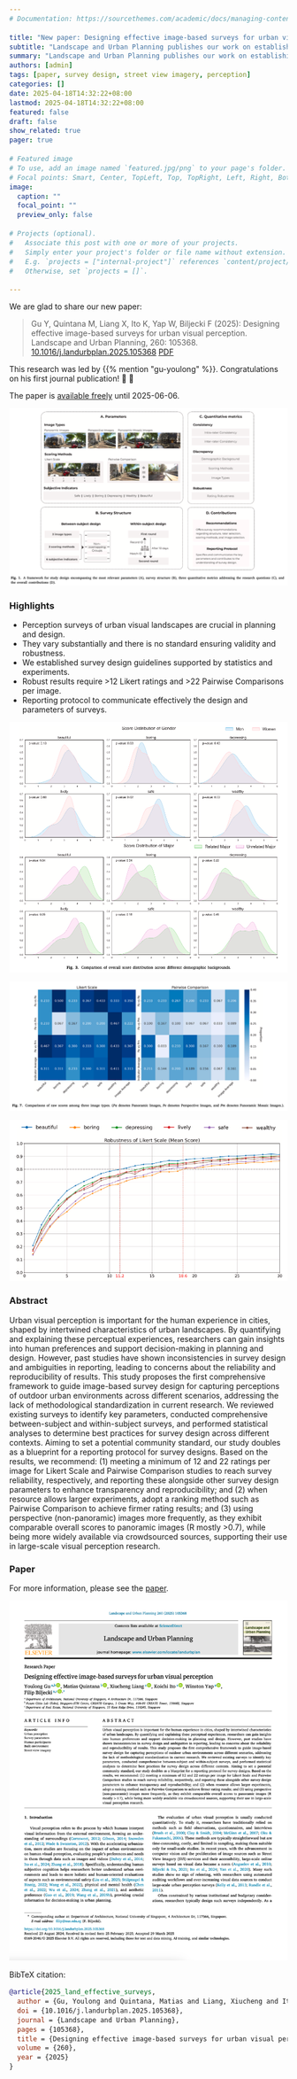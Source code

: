```yaml
---
# Documentation: https://sourcethemes.com/academic/docs/managing-content/

title: "New paper: Designing effective image-based surveys for urban visual perception"
subtitle: "Landscape and Urban Planning publishes our work on establishing visual perception survey design guidelines supported by statistics and experiments."
summary: "Landscape and Urban Planning publishes our work on establishing visual perception survey design guidelines supported by statistics and experiments."
authors: [admin]
tags: [paper, survey design, street view imagery, perception]
categories: []
date: 2025-04-18T14:32:22+08:00
lastmod: 2025-04-18T14:32:22+08:00
featured: false
draft: false
show_related: true
pager: true

# Featured image
# To use, add an image named `featured.jpg/png` to your page's folder.
# Focal points: Smart, Center, TopLeft, Top, TopRight, Left, Right, BottomLeft, Bottom, BottomRight.
image:
  caption: ""
  focal_point: ""
  preview_only: false

# Projects (optional).
#   Associate this post with one or more of your projects.
#   Simply enter your project's folder or file name without extension.
#   E.g. `projects = ["internal-project"]` references `content/project/deep-learning/index.md`.
#   Otherwise, set `projects = []`.

---
```


We are glad to share our new paper:

> Gu Y, Quintana M, Liang X, Ito K, Yap W, Biljecki F (2025): Designing effective image-based surveys for urban visual perception. Landscape and Urban Planning, 260: 105368. [<i class="ai ai-doi-square ai"></i> 10.1016/j.landurbplan.2025.105368](https://doi.org/10.1016/j.landurbplan.2025.105368) [<i class="far fa-file-pdf"></i> PDF](/publication/2025-land-effective-surveys/2025-land-effective-surveys.pdf)</i>

This research was led by {{% mention "gu-youlong" %}}.
Congratulations on his first journal publication! :raised_hands: :clap:

The paper is [available freely](https://authors.elsevier.com/a/1kxswcUG5aKal) until 2025-06-06.

![](1.png)

### Highlights

+ Perception surveys of urban visual landscapes are crucial in planning and design.
+ They vary substantially and there is no standard ensuring validity and robustness.
+ We established survey design guidelines supported by statistics and experiments.
+ Robust results require >12 Likert ratings and >22 Pairwise Comparisons per image.
+ Reporting protocol to communicate effectively the design and parameters of surveys.

![](2.png)

![](3.png)

![](4.png)

### Abstract

Urban visual perception is important for the human experience in cities, shaped by intertwined characteristics of urban landscapes. By quantifying and explaining these perceptual experiences, researchers can gain insights into human preferences and support decision-making in planning and design. However, past studies have shown inconsistencies in survey design and ambiguities in reporting, leading to concerns about the reliability and reproducibility of results. This study proposes the first comprehensive framework to guide image-based survey design for capturing perceptions of outdoor urban environments across different scenarios, addressing the lack of methodological standardization in current research. We reviewed existing surveys to identify key parameters, conducted comprehensive between-subject and within-subject surveys, and performed statistical analyses to determine best practices for survey design across different contexts. Aiming to set a potential community standard, our study doubles as a blueprint for a reporting protocol for survey designs. Based on the results, we recommend: (1) meeting a minimum of 12 and 22 ratings per image for Likert Scale and Pairwise Comparison studies to reach survey reliability, respectively, and reporting these alongside other survey design parameters to enhance transparency and reproducibility; and (2) when resource allows larger experiments, adopt a ranking method such as Pairwise Comparison to achieve firmer rating results; and (3) using perspective (non-panoramic) images more frequently, as they exhibit comparable overall scores to panoramic images (R mostly >0.7), while being more widely available via crowdsourced sources, supporting their use in large-scale visual perception research.

### Paper 

For more information, please see the [paper](/publication/2025-land-effective-surveys/).

[![](page-one.png)](/publication/2025-land-effective-surveys/)

BibTeX citation:
```bibtex
@article{2025_land_effective_surveys,
  author = {Gu, Youlong and Quintana, Matias and Liang, Xiucheng and Ito, Koichi and Yap, Winston and Biljecki, Filip},
  doi = {10.1016/j.landurbplan.2025.105368},
  journal = {Landscape and Urban Planning},
  pages = {105368},
  title = {Designing effective image-based surveys for urban visual perception},
  volume = {260},
  year = {2025}
}
```
